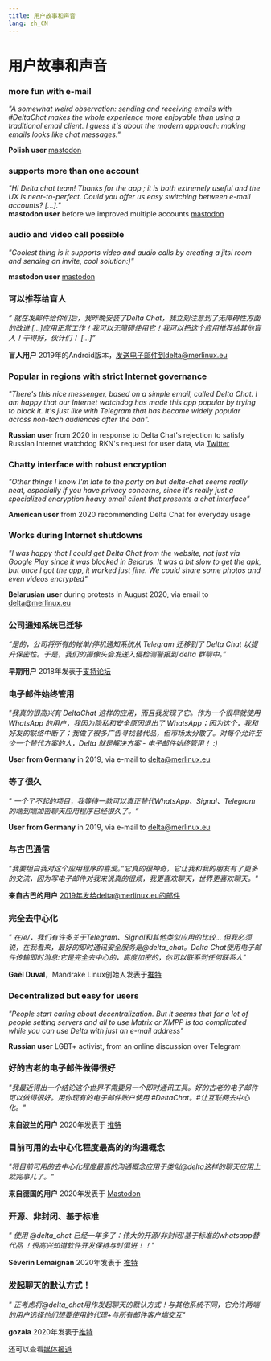 ```yaml
---
title: 用户故事和声音
lang: zh_CN
---
```


# 用户故事和声音

### more fun with e-mail

_"A somewhat weird observation: sending and receiving emails with #DeltaChat makes the whole experience more enjoyable than using a traditional email client. I guess it's about the modern approach: making emails looks like chat messages."_

**Polish user** [mastodon](https://101010.pl/@michal/107107322703871076)

### supports more than one account

_"Hi Delta.chat team! Thanks for the app ; it is both extremely useful and the UX is near-to-perfect. Could you offer us easy switching between e-mail accounts? [...]."_  
**mastodon user** before we improved multiple accounts [mastodon](https://oc.todon.fr/@borispaing/106607795144753681)

### audio and video call possible

_"Coolest thing is it supports video and audio calls by creating a jitsi room and sending an invite, cool solution:)"_

**mastodon user** [mastodon](https://masto.1146.nohost.me/@lps/106303722917783273)  

### 可以推荐给盲人

_“ 就在发邮件给你们后，我昨晚安装了Delta Chat，我立刻注意到了无障碍性方面的改进 [...]应用正常工作！我可以无障碍使用它！我可以把这个应用推荐给其他盲人！干得好，伙计们！ [...]”_

**盲人用户** 2019年的Android版本，发送电子邮件到delta@merlinux.eu

### Popular in regions with strict Internet governance

_"There's this nice messenger, based on a simple email, called Delta Chat. I am happy that our Internet watchdog has made this app popular by trying to block it. It's just like with Telegram that has become widely popular across non-tech audiences after the ban"._ 

**Russian user** from 2020 in response to Delta Chat's rejection to satisfy Russian Internet watchdog RKN's request for user data, via [Twitter](https://twitter.com/Alex0s/status/1256841124427313153)

### Chatty interface with robust encryption

_"Other things I know I'm late to the party on but delta-chat seems really neat, especially if you have privacy concerns, since it's really just a specialized encryption heavy email client that presents a chat interface"_

**American user** from 2020 recommending Delta Chat for everyday usage

### Works during Internet shutdowns

_"I was happy that I could get Delta Chat from the website, not just via Google Play since it was blocked in Belarus. It was a bit slow to get the apk, but once I got the app, it worked just fine. We could share some photos and even videos encrypted"_ 

**Belarusian user** during protests in August 2020, via email to delta@merlinux.eu

### 公司通知系统已迁移

_“是的，公司将所有的帐单/停机通知系统从 Telegram 迁移到了 Delta Chat 以提升保密性。于是，我们的摄像头会发送入侵检测警报到 delta 群聊中。”_

**早期用户** 2018年发表于[支持论坛](https://support.delta.chat/t/clear-chat-function/163/8)


### 电子邮件始终管用

_"我真的很高兴有 DeltaChat 这样的应用，而且我发现了它。作为一个很早就使用 WhatsApp 的用户，我因为隐私和安全原因退出了 WhatsApp；因为这个，我和好友的联络中断了；我做了很多广告寻找替代品，但市场太分散了。对每个允许至少一个替代方案的人，Delta 就是解决方案 - 电子邮件始终管用！ :)_

**User from Germany** in 2019, via e-mail to delta@merlinux.eu


### 等了很久

_" 一个了不起的项目，我等待一款可以真正替代WhatsApp、Signal、Telegram的端到端加密聊天应用程序已经很久了。“_

**User from Germany** in 2019, via e-mail to delta@merlinux.eu


### 与古巴通信

_"我要坦白我对这个应用程序的喜爱。”它真的很神奇，它让我和我的朋友有了更多的交流，因为写电子邮件对我来说真的很烦，我更喜欢聊天，世界更喜欢聊天。"_

**来自古巴的用户** 2019年发给delta@merlinux.eu的邮件


### 完全去中心化

_" 在/e/，我们有许多关于Telegram、Signal和其他类似应用的比较... 但我必须说，在我看来，最好的即时通讯安全服务是@delta_chat。Delta Chat使用电子邮件传输即时消息:它是完全去中心的，高度加密的，你可以联系到任何联系人"_

**Gaël Duval**，Mandrake Linux创始人发表于[推特](https://twitter.com/gael_duval/status/1122906779002777600)

### Decentralized but easy for users

_"People start caring about decentralization. But it seems that for a lot of people setting servers and all to use Matrix or XMPP is too complicated while you can use Delta with just an e-mail address"_

**Russian user** LGBT+ activist, from an online discussion over Telegram

### 好的古老的电子邮件做得很好

_"我最近得出一个结论这个世界不需要另一个即时通讯工具。好的古老的电子邮件可以做得很好。用你现有的电子邮件账户使用 #DeltaChat。#让互联网去中心化。"_

**来自波兰的用户** 2020年发表于 [推特](https://twitter.com/MichalNarecki/status/1280820973902745600)


### 目前可用的去中心化程度最高的的沟通概念

_"将目前可用的去中心化程度最高的沟通概念应用于类似@delta这样的聊天应用上就完事儿了。"_

**来自德国的用户** 2020年发表于 [Mastodon](https://mastodon.bayern/@binaryflo85/103273050438673883)


### 开源、非封闭、基于标准

_" 使用 @delta_chat 已经一年多了：伟大的开源/非封闭/基于标准的whatsapp替代品 ！很高兴知道软件开发保持与时俱进！！"_

**Séverin Lemaignan** 2020年发表于 [推特](https://twitter.com/skadge/status/1276515066393878529)


### 发起聊天的默认方式！

_" 正考虑将@delta_chat用作发起聊天的默认方式！与其他系统不同，它允许两端的用户选择他们想要使用的代理+与所有邮件客户端交互"_

**gozala** 2020年发表于[推特](https://twitter.com/gozala/status/1281346020664729600)


还可以查看[媒体报道](references)
